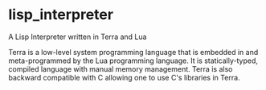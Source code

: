 # lisp_interpreter
A Lisp Interpreter written in Terra and Lua

Terra is a low-level system programming language that is embedded in and meta-programmed by the Lua programming language. It is statically-typed, compiled language with manual memory management. Terra is also backward compatible with C allowing one to use C's libraries in Terra.
